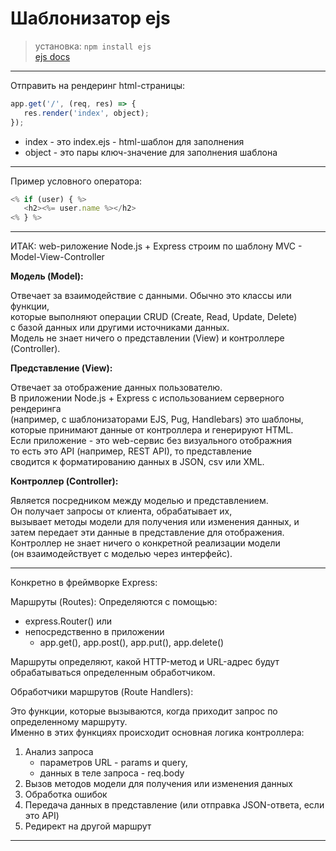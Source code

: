 # Шаблонизатор ejs  

> установка: `npm install ejs`  
> [ejs docs](https://ejs.co/#docs)  

---  

Отправить на рендеринг html-страницы:  

```js
app.get('/', (req, res) => {
   res.render('index', object);
});
```

- index - это index.ejs - html-шаблон для заполнения  
- object - это пары ключ-значение для заполнения шаблона  

---  

Пример условного оператора:  

```js
<% if (user) { %>
   <h2><%= user.name %></h2>
<% } %>
```

---  

ИТАК: web-риложение Node.js + Express строим по шаблону MVC - Model-View-Controller  

**Модель (Model):**  

Отвечает за взаимодействие с данными. Обычно это классы или функции,  
которые выполняют операции CRUD (Create, Read, Update, Delete)  
с базой данных или другими источниками данных.  
Модель не знает ничего о представлении (View) и контроллере (Controller).  

**Представление (View):**  

Отвечает за отображение данных пользователю.  
В приложении Node.js + Express с использованием серверного рендеринга  
(например, с шаблонизаторами EJS, Pug, Handlebars) это шаблоны,  
которые принимают данные от контроллера и генерируют HTML.  
Если приложение - это web-сервис без визуального отображния  
то есть это API (например, REST API), то представление  
сводится к форматированию данных в JSON, csv или XML.  

**Контроллер (Controller):**  

Является посредником между моделью и представлением.  
Он получает запросы от клиента, обрабатывает их,  
вызывает методы модели для получения или изменения данных, и  
затем передает эти данные в представление для отображения.  
Контроллер не знает ничего о конкретной реализации модели  
(он взаимодействует с моделью через интерфейс).  

---  

Конкретно в фреймворке Express:

Маршруты (Routes): Определяются с помощью:  

- express.Router() или  
- непосредственно в приложении  
  - app.get(), app.post(), app.put(), app.delete()  

Маршруты определяют, какой HTTP-метод и URL-адрес будут обрабатываться определенным обработчиком.  

Обработчики маршрутов (Route Handlers):  

Это функции, которые вызываются, когда приходит запрос по определенному маршруту.  
Именно в этих функциях происходит основная логика контроллера:  

1) Анализ запроса  
   - параметров URL - params и query,  
   - данных в теле запроса - req.body  
2) Вызов методов модели для получения или изменения данных  
3) Обработка ошибок  
4) Передача данных в представление (или отправка JSON-ответа, если это API)  
5) Редирект на другой маршрут  

---  
